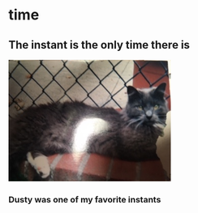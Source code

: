 # time

## The instant is the only time there is

![](IMG_2421.JPG)

### Dusty was one of my favorite instants
